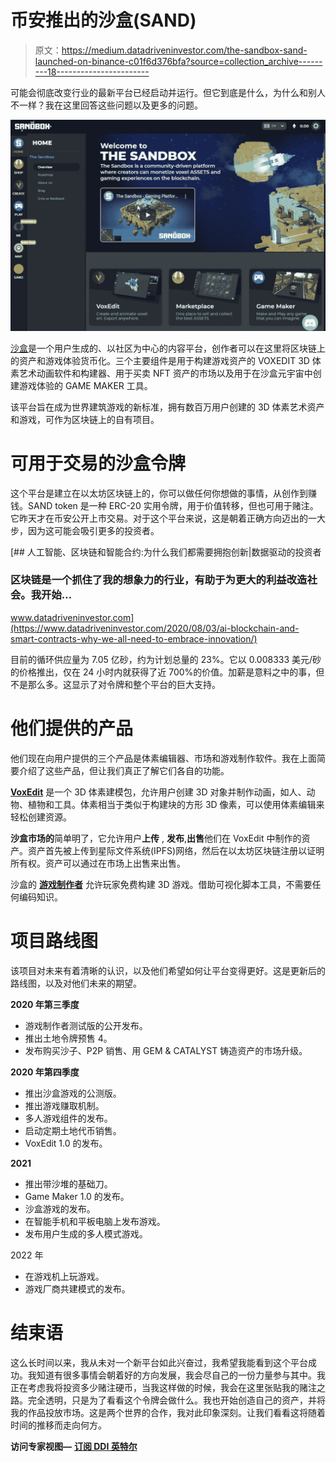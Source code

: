 # 币安推出的沙盒(SAND)

> 原文：<https://medium.datadriveninvestor.com/the-sandbox-sand-launched-on-binance-c01f6d376bfa?source=collection_archive---------18----------------------->

可能会彻底改变行业的最新平台已经启动并运行。但它到底是什么，为什么和别人不一样？我在这里回答这些问题以及更多的问题。

![](img/ba244bf10356013d43f028bac1d92286.png)

[沙盒](https://www.sandbox.game/en/)是一个用户生成的、以社区为中心的内容平台，创作者可以在这里将区块链上的资产和游戏体验货币化。三个主要组件是用于构建游戏资产的 VOXEDIT 3D 体素艺术动画软件和构建器、用于买卖 NFT 资产的市场以及用于在沙盒元宇宙中创建游戏体验的 GAME MAKER 工具。

该平台旨在成为世界建筑游戏的新标准，拥有数百万用户创建的 3D 体素艺术资产和游戏，可作为区块链上的自有项目。

# 可用于交易的沙盒令牌

这个平台是建立在以太坊区块链上的，你可以做任何你想做的事情，从创作到赚钱。SAND token 是一种 ERC-20 实用令牌，用于价值转移，但也可用于赌注。它昨天才在币安公开上市交易。对于这个平台来说，这是朝着正确方向迈出的一大步，因为这可能会吸引更多的投资者。

[](https://www.datadriveninvestor.com/2020/08/03/ai-blockchain-and-smart-contracts-why-we-all-need-to-embrace-innovation/) [## 人工智能、区块链和智能合约:为什么我们都需要拥抱创新|数据驱动的投资者

### 区块链是一个抓住了我的想象力的行业，有助于为更大的利益改造社会。我开始…

www.datadriveninvestor.com](https://www.datadriveninvestor.com/2020/08/03/ai-blockchain-and-smart-contracts-why-we-all-need-to-embrace-innovation/) 

目前的循环供应量为 7.05 亿砂，约为计划总量的 23%。它以 0.008333 美元/砂的价格推出，仅在 24 小时内就获得了近 700%的价值。加薪是意料之中的事，但不是那么多。这显示了对令牌和整个平台的巨大支持。

# 他们提供的产品

他们现在向用户提供的三个产品是体素编辑器、市场和游戏制作软件。我在上面简要介绍了这些产品，但让我们真正了解它们各自的功能。

[**VoxEdit**](https://www.sandbox.game/en/create/) 是一个 3D 体素建模包，允许用户创建 3D 对象并制作动画，如人、动物、植物和工具。体素相当于类似于构建块的方形 3D 像素，可以使用体素编辑来轻松创建资源。

**沙盒市场的**简单明了，它允许用户**上传** , **发布**,**出售**他们在 VoxEdit 中制作的资产。资产首先被上传到星际文件系统(IPFS)网络，然后在以太坊区块链注册以证明所有权。资产可以通过在市场上出售来出售。

沙盒的 [**游戏制作者**](https://www.sandbox.game/en/play/) 允许玩家免费构建 3D 游戏。借助可视化脚本工具，不需要任何编码知识。

# 项目路线图

该项目对未来有着清晰的认识，以及他们希望如何让平台变得更好。这是更新后的路线图，以及对他们未来的期望。

**2020 年第三季度**

*   游戏制作者测试版的公开发布。
*   推出土地令牌预售 4。
*   发布购买沙子、P2P 销售、用 GEM & CATALYST 铸造资产的市场升级。

**2020 年第四季度**

*   推出沙盒游戏的公测版。
*   推出游戏赚取机制。
*   多人游戏组件的发布。
*   启动定期土地代币销售。
*   VoxEdit 1.0 的发布。

**2021**

*   推出带沙堆的基础刀。
*   Game Maker 1.0 的发布。
*   沙盒游戏的发布。
*   在智能手机和平板电脑上发布游戏。
*   发布用户生成的多人模式游戏。

2022 年

*   在游戏机上玩游戏。
*   游戏厂商共建模式的发布。

# 结束语

这么长时间以来，我从未对一个新平台如此兴奋过，我希望我能看到这个平台成功。我知道有很多事情会朝着好的方向发展，我会尽自己的一份力量参与其中。我正在考虑我将投资多少赌注硬币，当我这样做的时候，我会在这里张贴我的赌注之路。完全透明，只是为了看看这个令牌会做什么。我也开始创造自己的资产，并将我的作品投放市场。这是两个世界的合作，我对此印象深刻。让我们看看这将随着时间的推移而走向何方。

**访问专家视图—** [**订阅 DDI 英特尔**](https://datadriveninvestor.com/ddi-intel)